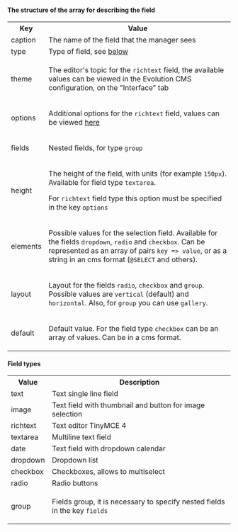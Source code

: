 #### The structure of the array for describing the field

<table>
<tr><th>Key</th><th>Value</th></tr>
<tr><td>caption</td><td>The name of the field that the manager sees</td></tr>
<tr><td>type</td><td>Type of field, see <a href="#field-types">below</a></td></tr>
<tr><td>theme</td><td>

The editor's topic for the `richtext` field, the available values can be viewed in the Evolution CMS configuration, on the "Interface" tab

</td></tr>
<tr><td>options</td><td>

Additional options for the `richtext` field, values can be viewed <a href="https://www.tinymce.com/docs/configure/" target="_blank">here</a>

</td></tr>
<tr><td>fields</td><td>

Nested fields, for type `group`

</td></tr>
<tr><td>height</td><td>

The height of the field, with units (for example `150px`). Available for field type `textarea`.

For `richtext` field type this option must be specified in the key `options`

</td></tr>
<tr><td>elements</td><td>

Possible values for the selection field. Available for the fields `dropdown`, `radio` and `checkbox`. Can be represented as an array of pairs `key => value`, or as a string in an cms format (`@SELECT` and others).

</td></tr>
<tr><td>layout</td><td>

Layout for the fields `radio`, `checkbox` and `group`. Possible values are `vertical` (default) and `horizontal`. Also, for `group` you can use `gallery`.

</td></tr>
<tr><td>default</td><td>

Default value. For the field type `checkbox` can be an array of values. Can be in a cms format.

</td></tr>
</table>

#### Field types

<table>
<tr><th>Value</th><th>Description</th></tr>
<tr><td>text</td><td>Text single line field</td></tr>
<tr><td>image</td><td>Text field with thumbnail and button for image selection</td></tr>
<tr><td>richtext</td><td>Text editor TinyMCE 4</td></tr>
<tr><td>textarea</td><td>Multiline text field</td></tr>
<tr><td>date</td><td>Text field with dropdown calendar</td></tr>
<tr><td>dropdown</td><td>Dropdown list</td></tr>
<tr><td>checkbox</td><td>Checkboxes, allows to multiselect</td></tr>
<tr><td>radio</td><td>Radio buttons</td></tr>
<tr><td>group</td><td>

Fields group, it is necessary to specify nested fields in the key `fields`

</td></tr>
</table>
